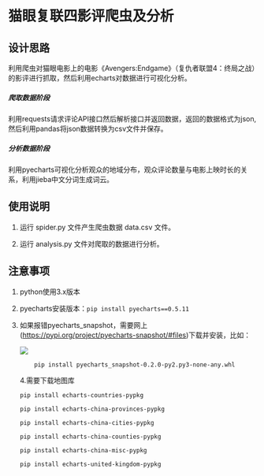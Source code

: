 # 猫眼复联四影评爬虫及分析

## 设计思路

利用爬虫对猫眼电影上的电影《Avengers:Endgame》（复仇者联盟4：终局之战）的影评进行抓取，然后利用echarts对数据进行可视化分析。

##### 爬取数据阶段

利用requests请求评论API接口然后解析接口并返回数据，返回的数据格式为json,然后利用pandas将json数据转换为csv文件并保存。

##### 分析数据阶段

利用pyecharts可视化分析观众的地域分布，观众评论数量与电影上映时长的关系，利用jieba中文分词生成词云。

## 使用说明

1. 运行 spider.py 文件产生爬虫数据 data.csv 文件。

2. 运行 analysis.py 文件对爬取的数据进行分析。

## 注意事项

1. python使用3.x版本

2. pyecharts安装版本：`pip install pyecharts==0.5.11`

3. 如果报错pyecharts_snapshot，需要网上(https://pypi.org/project/pyecharts-snapshot/#files)下载并安装，比如： 

   ![](C:\Users\acer\AppData\Roaming\Typora\typora-user-images\image-20200223225012139.png)

   `	pip install pyecharts_snapshot-0.2.0-py2.py3-none-any.whl` 

    4.需要下载地图库

   `pip install echarts-countries-pypkg`

   `pip install echarts-china-provinces-pypkg`

   `pip install echarts-china-cities-pypkg`

   `pip install echarts-china-counties-pypkg`

   `pip install echarts-china-misc-pypkg`

   `pip install echarts-united-kingdom-pypkg`

